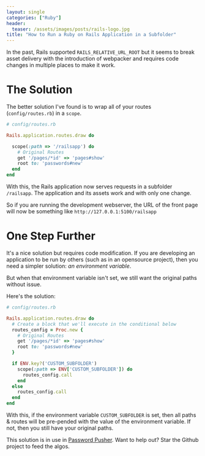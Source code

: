 ```yaml
---
layout: single
categories: ["Ruby"]
header:
  teaser: /assets/images/posts/rails-logo.jpg
title: "How to Run a Ruby on Rails Application in a Subfolder" 
---
```


In the past, Rails supported `RAILS_RELATIVE_URL_ROOT` but it seems to break asset delivery with the introduction of webpacker and requires code changes in multiple places to make it work.

# The Solution

The better solution I've found is to wrap all of your routes (`config/routes.rb`) in a `scope`.

```ruby
# config/routes.rb

Rails.application.routes.draw do

  scope(:path => '/railsapp') do
    # Original Routes
    get '/pages/*id' => 'pages#show'
    root to: 'passwords#new'
  end
end
```

With this, the Rails application now serves requests in a subfolder `/railsapp`.  The application and its assets work and with only one change.

So if you are running the development webserver, the URL of the front page will now be something like `http://127.0.0.1:5100/railsapp`

# One Step Further

It's a nice solution but requires code modification.  If you are developing an application to be run by others (such as in an opensource project), then you need a simpler solution: _an environment variable_.

But when that environment variable isn't set, we still want the original paths without issue.

Here's the solution:

```ruby
# config/routes.rb

Rails.application.routes.draw do
  # Create a block that we'll execute in the conditional below
  routes_config = Proc.new {
    # Original Routes
    get '/pages/*id' => 'pages#show'
    root to: 'passwords#new'
  }

  if ENV.key?('CUSTOM_SUBFOLDER')
    scope(:path => ENV['CUSTOM_SUBFOLDER']) do
      routes_config.call
    end
  else
    routes_config.call
  end
end
```

With this, if the environment variable `CUSTOM_SUBFOLDER` is set, then all paths & routes will be pre-pended with the value of the environment variable.  If not, then you still have your original paths.

This solution is in use in [Password Pusher](https://github.com/pglombardo/PasswordPusher).  Want to help out?  Star the Github project to feed the algos.